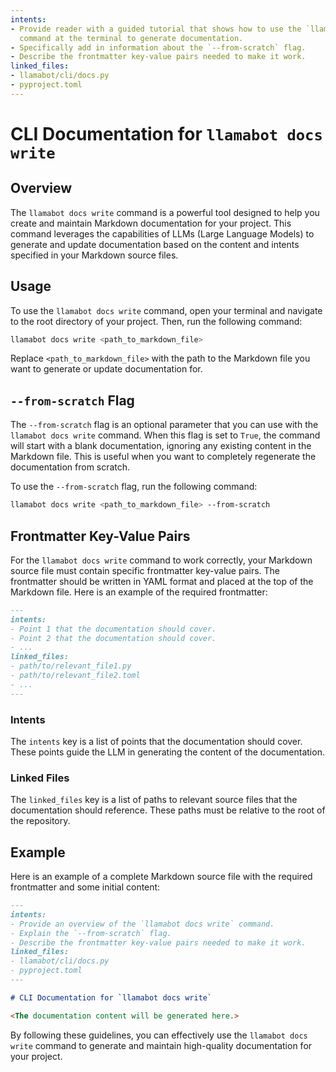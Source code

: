 ```yaml
---
intents:
- Provide reader with a guided tutorial that shows how to use the `llamabot docs write`
  command at the terminal to generate documentation.
- Specifically add in information about the `--from-scratch` flag.
- Describe the frontmatter key-value pairs needed to make it work.
linked_files:
- llamabot/cli/docs.py
- pyproject.toml
---
```


# CLI Documentation for `llamabot docs write`

## Overview

The `llamabot docs write` command is a powerful tool designed to help you create and maintain Markdown documentation for your project. This command leverages the capabilities of LLMs (Large Language Models) to generate and update documentation based on the content and intents specified in your Markdown source files.

## Usage

To use the `llamabot docs write` command, open your terminal and navigate to the root directory of your project. Then, run the following command:

```sh
llamabot docs write <path_to_markdown_file>
```

Replace `<path_to_markdown_file>` with the path to the Markdown file you want to generate or update documentation for.

## `--from-scratch` Flag

The `--from-scratch` flag is an optional parameter that you can use with the `llamabot docs write` command. When this flag is set to `True`, the command will start with a blank documentation, ignoring any existing content in the Markdown file. This is useful when you want to completely regenerate the documentation from scratch.

To use the `--from-scratch` flag, run the following command:

```sh
llamabot docs write <path_to_markdown_file> --from-scratch
```

## Frontmatter Key-Value Pairs

For the `llamabot docs write` command to work correctly, your Markdown source file must contain specific frontmatter key-value pairs. The frontmatter should be written in YAML format and placed at the top of the Markdown file. Here is an example of the required frontmatter:

```markdown
---
intents:
- Point 1 that the documentation should cover.
- Point 2 that the documentation should cover.
- ...
linked_files:
- path/to/relevant_file1.py
- path/to/relevant_file2.toml
- ...
---
```

### Intents

The `intents` key is a list of points that the documentation should cover. These points guide the LLM in generating the content of the documentation.

### Linked Files

The `linked_files` key is a list of paths to relevant source files that the documentation should reference. These paths must be relative to the root of the repository.

## Example

Here is an example of a complete Markdown source file with the required frontmatter and some initial content:

```markdown
---
intents:
- Provide an overview of the `llamabot docs write` command.
- Explain the `--from-scratch` flag.
- Describe the frontmatter key-value pairs needed to make it work.
linked_files:
- llamabot/cli/docs.py
- pyproject.toml
---

# CLI Documentation for `llamabot docs write`

<The documentation content will be generated here.>
```

By following these guidelines, you can effectively use the `llamabot docs write` command to generate and maintain high-quality documentation for your project.
